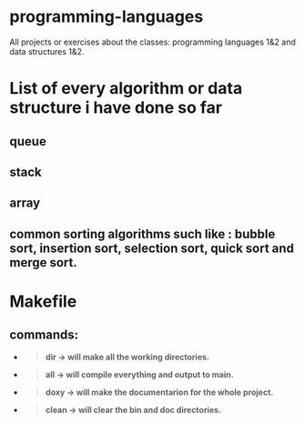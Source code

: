 # programming-languages
All projects or exercises about the classes: programming languages 1&amp;2 and data structures 1&amp;2.



# List of every algorithm or data structure i have done so far

## queue
## stack
## array
## common sorting algorithms such like : bubble sort, insertion sort, selection sort, quick sort and merge sort.


# Makefile


## commands:

* > **dir -> will make all the working directories.**
* > **all -> will compile everything and output to main.**
* > **doxy -> will make the documentarion for the whole project.**
* > **clean -> will clear the bin and doc directories.**